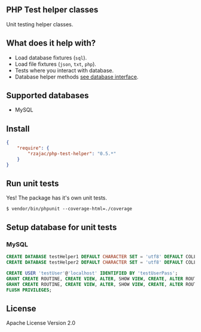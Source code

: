 ## PHP Test helper classes

Unit testing helper classes.

## What does it help with?

- Load database fixtures (`sql`).
- Load file fixtures (`json`, `txt`, `php`).
- Tests where you interact with database.
- Database helper methods [see database interface](src/Database/DbItf.php).

## Supported databases

- MySQL

## Install

```json
{
    "require": {
        "rzajac/php-test-helper": "0.5.*"
    }
}
```

## Run unit tests

Yes! The package has it's own unit tests.

```
$ vendor/bin/phpunit --coverage-html=./coverage 
```

## Setup database for unit tests

### MySQL

```sql
CREATE DATABASE testHelper1 DEFAULT CHARACTER SET = 'utf8' DEFAULT COLLATE = 'utf8_general_ci';
CREATE DATABASE testHelper2 DEFAULT CHARACTER SET = 'utf8' DEFAULT COLLATE = 'utf8_general_ci';

CREATE USER 'testUser'@'localhost' IDENTIFIED BY 'testUserPass';
GRANT CREATE ROUTINE, CREATE VIEW, ALTER, SHOW VIEW, CREATE, ALTER ROUTINE, EVENT, INSERT, SELECT, DELETE, TRIGGER, REFERENCES, UPDATE, DROP, EXECUTE, LOCK TABLES, CREATE TEMPORARY TABLES, INDEX ON `testHelper1`.* TO 'testUser'@'localhost';
GRANT CREATE ROUTINE, CREATE VIEW, ALTER, SHOW VIEW, CREATE, ALTER ROUTINE, EVENT, INSERT, SELECT, DELETE, TRIGGER, REFERENCES, UPDATE, DROP, EXECUTE, LOCK TABLES, CREATE TEMPORARY TABLES, INDEX ON `testHelper2`.* TO 'testUser'@'localhost';
FLUSH PRIVILEGES;
```

## License

Apache License Version 2.0

